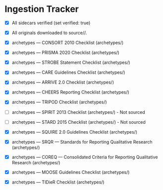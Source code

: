 # Ingestion Tracker

- [x] All sidecars verified (set verified: true)
- [x] All originals downloaded to source/<track>/<id>.<ext>

- [x] archetypes — CONSORT 2010 Checklist (archetypes/)
- [x] archetypes — PRISMA 2020 Checklist (archetypes/)
- [x] archetypes — STROBE Statement Checklist (archetypes/)
- [x] archetypes — CARE Guidelines Checklist (archetypes/)
- [x] archetypes — ARRIVE 2.0 Checklist (archetypes/)
- [x] archetypes — CHEERS Reporting Checklist (archetypes/)
- [x] archetypes — TRIPOD Checklist (archetypes/)
- [ ] archetypes — SPIRIT 2013 Checklist (archetypes/) - Not sourced
- [ ] archetypes — STARD 2015 Checklist (archetypes/) - Not sourced
- [x] archetypes — SQUIRE 2.0 Guidelines Checklist (archetypes/)
- [x] archetypes — SRQR — Standards for Reporting Qualitative Research (archetypes/)
- [x] archetypes — COREQ — Consolidated Criteria for Reporting Qualitative Research (archetypes/)
- [x] archetypes — MOOSE Guidelines Checklist (archetypes/)
- [x] archetypes — TIDieR Checklist (archetypes/)
